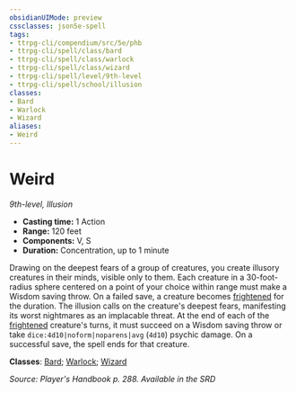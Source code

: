 ```yaml
---
obsidianUIMode: preview
cssclasses: json5e-spell
tags:
- ttrpg-cli/compendium/src/5e/phb
- ttrpg-cli/spell/class/bard
- ttrpg-cli/spell/class/warlock
- ttrpg-cli/spell/class/wizard
- ttrpg-cli/spell/level/9th-level
- ttrpg-cli/spell/school/illusion
classes:
- Bard
- Warlock
- Wizard
aliases:
- Weird
---
```

# Weird
*9th-level, Illusion*  


- **Casting time:** 1 Action
- **Range:** 120 feet
- **Components:** V, S
- **Duration:** Concentration, up to 1 minute

Drawing on the deepest fears of a group of creatures, you create illusory creatures in their minds, visible only to them. Each creature in a 30-foot-radius sphere centered on a point of your choice within range must make a Wisdom saving throw. On a failed save, a creature becomes [frightened](/3-Mechanics/CLI/Rules/conditions.md#Frightened) for the duration. The illusion calls on the creature's deepest fears, manifesting its worst nightmares as an implacable threat. At the end of each of the [frightened](/3-Mechanics/CLI/Rules/conditions.md#Frightened) creature's turns, it must succeed on a Wisdom saving throw or take `dice:4d10|noform|noparens|avg` (`4d10`) psychic damage. On a successful save, the spell ends for that creature.

**Classes**: [Bard](/3-Mechanics/CLI/Compendium/lists/list-spells-classes-bard.md); [Warlock](/3-Mechanics/CLI/Compendium/lists/list-spells-classes-warlock.md); [Wizard](/3-Mechanics/CLI/Compendium/lists/list-spells-classes-wizard.md)

*Source: Player's Handbook p. 288. Available in the <span title='Systems Reference Document (5.1)'>SRD</span>*